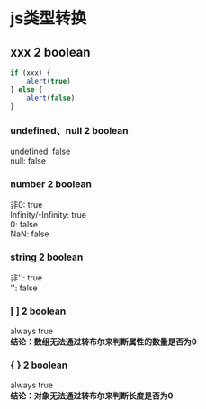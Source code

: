 # js类型转换
## xxx 2 boolean
```javascript
if (xxx) {
    alert(true)
} else {
    alert(false)
}
```
### undefined、null 2 boolean
undefined: false  
null: false  
### number 2 boolean
非0: true  
Infinity/-Infinity: true  
0: false  
NaN: false
### string 2 boolean
非'': true  
'': false
### [ ] 2 boolean
always true  
**结论：数组无法通过转布尔来判断属性的数量是否为0**
### { } 2 boolean
always true  
**结论：对象无法通过转布尔来判断长度是否为0**
